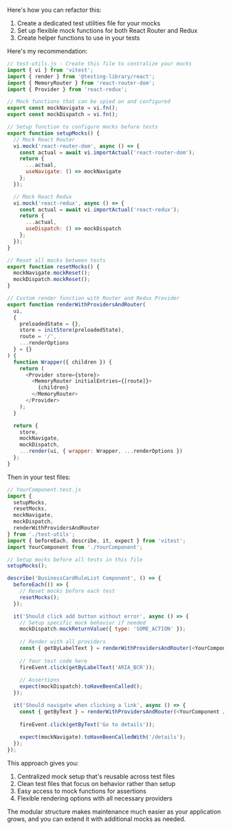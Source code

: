 
Here's how you can refactor this:

1. Create a dedicated test utilities file for your mocks
2. Set up flexible mock functions for both React Router and Redux
3. Create helper functions to use in your tests

Here's my recommendation:

```javascript
// test-utils.js - Create this file to centralize your mocks
import { vi } from 'vitest';
import { render } from '@testing-library/react';
import { MemoryRouter } from 'react-router-dom';
import { Provider } from 'react-redux';

// Mock functions that can be spied on and configured
export const mockNavigate = vi.fn();
export const mockDispatch = vi.fn();

// Setup function to configure mocks before tests
export function setupMocks() {
  // Mock React Router
  vi.mock('react-router-dom', async () => {
    const actual = await vi.importActual('react-router-dom');
    return {
      ...actual,
      useNavigate: () => mockNavigate
    };
  });

  // Mock React Redux
  vi.mock('react-redux', async () => {
    const actual = await vi.importActual('react-redux');
    return {
      ...actual,
      useDispatch: () => mockDispatch
    };
  });
}

// Reset all mocks between tests
export function resetMocks() {
  mockNavigate.mockReset();
  mockDispatch.mockReset();
}

// Custom render function with Router and Redux Provider
export function renderWithProvidersAndRouter(
  ui,
  {
    preloadedState = {},
    store = initStore(preloadedState),
    route = '/',
    ...renderOptions
  } = {}
) {
  function Wrapper({ children }) {
    return (
      <Provider store={store}>
        <MemoryRouter initialEntries={[route]}>
          {children}
        </MemoryRouter>
      </Provider>
    );
  }

  return {
    store,
    mockNavigate,
    mockDispatch,
    ...render(ui, { wrapper: Wrapper, ...renderOptions })
  };
}
```

Then in your test files:

```javascript
// YourComponent.test.js
import { 
  setupMocks, 
  resetMocks, 
  mockNavigate, 
  mockDispatch, 
  renderWithProvidersAndRouter 
} from './test-utils';
import { beforeEach, describe, it, expect } from 'vitest';
import YourComponent from './YourComponent';

// Setup mocks before all tests in this file
setupMocks();

describe('BusinessCardRuleList Component', () => {
  beforeEach(() => {
    // Reset mocks before each test
    resetMocks();
  });

  it('Should click add button without error', async () => {
    // Setup specific mock behavior if needed
    mockDispatch.mockReturnValue({ type: 'SOME_ACTION' });
    
    // Render with all providers
    const { getByLabelText } = renderWithProvidersAndRouter(<YourComponent />);
    
    // Your test code here
    fireEvent.click(getByLabelText('ARIA_BCR'));
    
    // Assertions
    expect(mockDispatch).toHaveBeenCalled();
  });

  it('Should navigate when clicking a link', async () => {
    const { getByText } = renderWithProvidersAndRouter(<YourComponent />);
    
    fireEvent.click(getByText('Go to details'));
    
    expect(mockNavigate).toHaveBeenCalledWith('/details');
  });
});
```

This approach gives you:

1. Centralized mock setup that's reusable across test files
2. Clean test files that focus on behavior rather than setup
3. Easy access to mock functions for assertions
4. Flexible rendering options with all necessary providers

The modular structure makes maintenance much easier as your application grows, and you can extend it with additional mocks as needed.